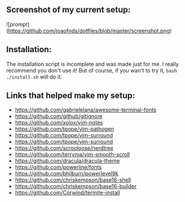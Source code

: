 ## Screenshot of my current setup:
![prompt] (https://github.com/joaofnds/dotfiles/blob/master/screenshot.png)

## Installation:
The installation script is incomplete and was made just for me. I really recommend you don't use it!
But of course, if you wan't to try it, `bash ./install.sh` will do it.

## Links that helped make my setup:
* https://github.com/gabrielelana/awesome-terminal-fonts
* https://github.com/github/gitignore
* https://github.com/xolox/vim-notes
* https://github.com/tpope/vim-pathogen
* https://github.com/tpope/vim-surround
* https://github.com/tpope/vim-surround
* https://github.com/scrooloose/nerdtree
* https://github.com/terryma/vim-smooth-scroll
* https://github.com/dracula/dracula-theme
* https://github.com/powerline/fonts
* https://github.com/bhilburn/powerlevel9k
* https://github.com/chriskempson/base16-shell
* https://github.com/chriskempson/base16-builder
* https://github.com/Corwind/termite-install
